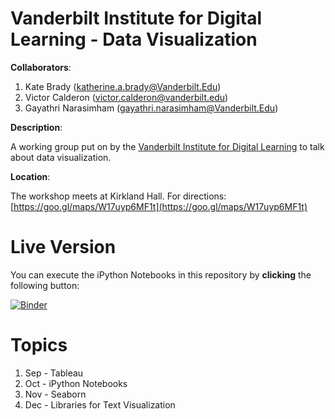 # Vanderbilt Institute for Digital Learning - Data Visualization

__Collaborators__: 

1. Kate Brady ([katherine.a.brady@Vanderbilt.Edu](mailto:katherine.a.brady@vanderbilt.edu))
2. Victor Calderon ([victor.calderon@vanderbilt.edu](mailto:victor.calderon@vanderbilt.edu))
3. Gayathri Narasimham ([gayathri.narasimham@Vanderbilt.Edu](mailtto:gayathri.narasimham@Vanderbilt.Edu))

**Description**:

A working group put on by the [Vanderbilt Institute for Digital Learning](https://www.vanderbilt.edu/vidl/) to talk about data visualization.

**Location**:

The workshop meets at Kirkland Hall. For directions: [https://goo.gl/maps/W17uyp6MF1t](https://goo.gl/maps/W17uyp6MF1t)

# Live Version

You can execute the iPython Notebooks in this repository by **clicking** the following button:

[![Binder](https://mybinder.org/badge.svg)](https://mybinder.org/v2/gh/kbrady/vidl_data_viz/master)

# Topics
1. Sep - Tableau
1. Oct - iPython Notebooks
1. Nov - Seaborn
1. Dec - Libraries for Text Visualization
